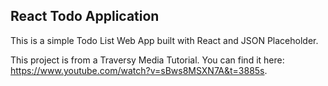 ## React Todo Application  

This is a simple Todo List Web App built with React and JSON Placeholder.

This project is from a Traversy Media Tutorial. You can find it here: https://www.youtube.com/watch?v=sBws8MSXN7A&t=3885s.
